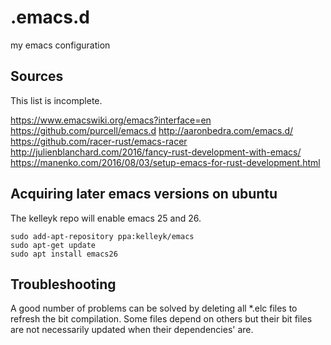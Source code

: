 # .emacs.d
my emacs configuration

## Sources

This list is incomplete.

https://www.emacswiki.org/emacs?interface=en
https://github.com/purcell/emacs.d
http://aaronbedra.com/emacs.d/
https://github.com/racer-rust/emacs-racer
http://julienblanchard.com/2016/fancy-rust-development-with-emacs/
https://manenko.com/2016/08/03/setup-emacs-for-rust-development.html

## Acquiring later emacs versions on ubuntu

The kelleyk repo will enable emacs 25 and 26.

```
sudo add-apt-repository ppa:kelleyk/emacs
sudo apt-get update
sudo apt install emacs26
```

## Troubleshooting

A good number of problems can be solved by deleting all *.elc files to refresh the bit compilation.
Some files depend on others but their bit files are not necessarily updated when their dependencies' are.
